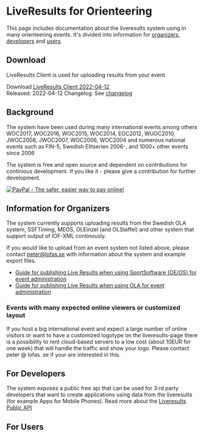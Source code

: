 # LiveResults for Orienteering
This page includes documentation about the liveresults system using in many orienteering events. It's divided into information for [organizers](#organizer), [developers](#developer) and [users](#user).

## Download
LiveResults Client is used for uploading results from your event

Download [LiveResults Client 2022-04-12](https://github.com/petlof/liveresults/releases/download/Release20220412_2/LiveResults.Client-2022-04-12.zip)  
Released: 2022-04-12
Changelog: See [changelog](https://github.com/petlof/liveresults/releases/tag/Release20220412_2)

## Background
The system have been used during many international events among others WOC2017, WOC2016, WOC2015, WOC2014, EOC2012, WUOC2010, JWOC2008, JWOC2007, WOC2006, WOC2004
and numerous national events such as FIN-5, Swedish Elitserien 2006-, and 1000+ other events since 2006

The system is free and open source and dependent on contributions for continious development. If you like it - please give a contribution for further development.

[![PayPal - The safer, easier way to pay online!](https://www.paypalobjects.com/en_US/i/btn/btn_donateCC_LG.gif)](https://www.paypal.com/cgi-bin/webscr?cmd=_donations&business=peter%40lofas%2ese&lc=US&item_name=Orienteering%20LiveResults&currency_code=EUR&bn=PP%2dDonationsBF%3abtn_donateCC_LG%2egif%3aNonHosted)

<a name="organizer"></a>
## Information for Organizers
The system currently supports uploading results from the Swedish OLA system, SSFTiming, MEOS, OLEinzel (and OLStaffel) and other system that support output of IOF-XML continously.

If you would like to upload from an event system not listed above, please contact peter@lofas.se with information about the system and example export files.

* [Guide for publishing Live Results when using SportSoftware (OE/OS) for event administration](uploadingsportsoftware.md)
* [Guide for publishing Live Results when using OLA for event administration](uploadingola.md)

### Events with many expected online viewers or customized layout
If you host a big international event and expect a large number of online visitors or want to have a customized logotype on the liveresults-page there is a possibility to rent cloud-based servers to a low cost (about 10EUR for one week) that will handle the traffic and show your logo. Please contact peter @ lofas .se if your are interested in this.

<a name="developer"></a>
## For Developers
The system exposes a public free api that can be used for 3:rd party developers that want to create applications using data from the liveresults (for example Apps for Mobile Phones).
Read more about the [Liveresults Public API](api.md)

<a name="user"></a>
## For Users
